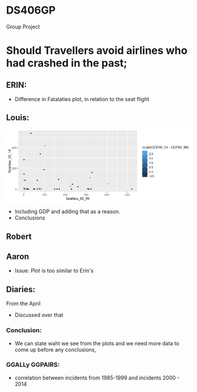# DS406GP
Group Project

# Should Travellers avoid airlines who had crashed in the past;  


## ERIN:
- Difference in Fatalaties plot, in relation to the seat flight

## Louis:

![Plotting fatalaties from 2000-2014 and 1985-199](./img/LouisGDPPlot.png "Whatever")

- Including GDP and adding that as a reason.  
- Conclusions

## Robert


## Aaron
- Issue: Plot is too similar to Erin's

## Diaries:  
From the April 
- Discussed over that 

### Conclusion: 
- We can state waht we see from the plots and we need more data to come up before any conclusions,  

### GGALLy GGPAIRS:

- correlation between incidents from 1985-1999 and incidents 2000 - 2014
